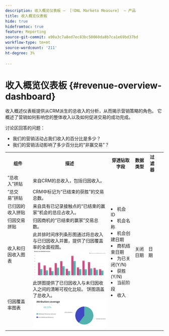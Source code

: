 ```yaml
---
description: 收入概览仪表板 —  [!DNL Marketo Measure]  — 产品
title: 收入概览仪表板
hide: true
hidefromtoc: true
feature: Reporting
source-git-commit: a90a3c7a8ed7ec83bc50060da8b7ca1e69bd37bd
workflow-type: tm+mt
source-wordcount: '211'
ht-degree: 3%

---
```


# 收入概览仪表板 {#revenue-overview-dashboard}

收入概述仪表板提供从CRM派生的总收入的分析，从而揭示营销策略的角色。 它概述了营销如何影响您的整体收入以及如何促进交易的成功完成。

讨论区回答的问题：

* 我们的营销活动占我们收入的百分比是多少？
* 我们的营销活动影响了多少百分比的“非赢交易”？

<table>
<tbody> 
  <tr> 
   <th>组件</th> 
   <th>描述</th>
   <th>穿透钻取字段</th>
   <th>数据类型</th>
   <th>过滤器</th>
  </tr>
  <tr>
    <td>“总收入”拼贴</td>
    <td>来自CRM的总收入，包括归因收入。</td>
    <td rowspan="6"><li>机会 ID</li>
<li>机会名称</li>
<li>机会创建日期</li>
<li>商机结束日期</li>
<li>为已关闭(Y/N)</li>
<li>获胜(Y/N)</li>
<li>当前阶段</li>
<li>收入</li></td>
    <td rowspan="6">关闭日期</td>
    <td rowspan="6">日期</td>
  </tr>
  <tr>
    <td>“总交易”拼贴</td>
    <td>CRM中标记为“已结束的获胜”的交易总数。</td>
    <td> </td>
  </tr>
  <tr>
    <td>已归因的收入拼贴</td>
    <td>来自具有已记录接触点的“已结束的赢家”机会的总应占收入。</td>
    <td> </td>
  </tr>
  <tr>
    <td>归因交易拼贴</td>
    <td>归因商机的“已结束的赢家”交易总数。</td>
    <td> </td>
  </tr>
  <tr>
    <td>收入和归因收入图表</td>
    <td>此并排时间序列条形图通过将总收入与已归因收入并置，提供了归因覆盖率的全面视图。
    <br/><img src="assets/revenue-overview-dashboard-1.png"></td>
    <td> </td>
  </tr>
  <tr>
    <td>归因覆盖率图表</td>
    <td>此饼图提供了已归因收入与未归因收入之间的清晰可视化比较。 饼图涵盖了总收入。
    <br/>
    <img src="assets/revenue-overview-dashboard-2.png"></td>
    <td> </td>
  </tr>
</tbody>
</table>
